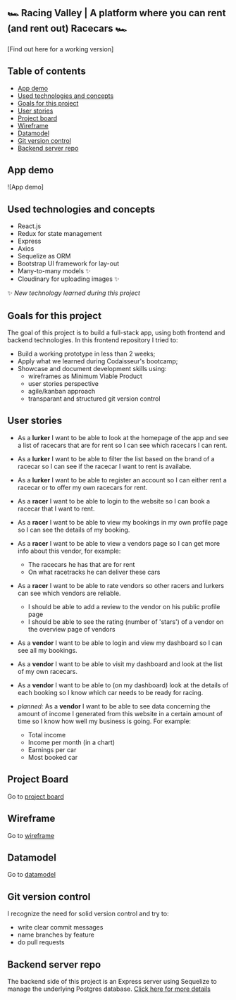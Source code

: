 ## 🏎️ Racing Valley | A platform where you can rent (and rent out) Racecars 🏎️

[Find out here for a working version]

## Table of contents

- [App demo](#App-demo)
- [Used technologies and concepts](#used-technologies-and-concepts)
- [Goals for this project](#goals-for-this-project)
- [User stories](#user-stories)
- [Project board](#project-board)
- [Wireframe](#wireframe)
- [Datamodel](#datamodel)
- [Git version control](#git-version-control)
- [Backend server repo](#backend-server-repo)

## App demo

![App demo]

## Used technologies and concepts

- React.js
- Redux for state management
- Express
- Axios
- Sequelize as ORM
- Bootstrap UI framework for lay-out
- Many-to-many models ✨
- Cloudinary for uploading images ✨

✨ _New technology learned during this project_

## Goals for this project

The goal of this project is to build a full-stack app, using both frontend and backend technologies. In this frontend repository I tried to:

- Build a working prototype in less than 2 weeks;
- Apply what we learned during Codaisseur's bootcamp;
- Showcase and document development skills using:
  - wireframes as Minimum Viable Product
  - user stories perspective
  - agile/kanban approach
  - transparant and structured git version control

## User stories

- As a **lurker** I want to be able to look at the homepage of the app and see a list of racecars that are for rent so I can see which racecars I can rent.
- As a **lurker** I want to be able to filter the list based on the brand of a racecar so I can see if the racecar I want to rent is availabe.
- As a **lurker** I want to be able to register an account so I can either rent a racecar or to offer my own racecars for rent.
- As a **racer** I want to be able to login to the website so I can book a racecar that I want to rent.
- As a **racer** I want to be able to view my bookings in my own profile page so I can see the details of my booking.
- As a **racer** I want to be able to view a vendors page so I can get more info about this vendor, for example:
  - The racecars he has that are for rent
  - On what racetracks he can deliver these cars
- As a **racer** I want to be able to rate vendors so other racers and lurkers can see which vendors are reliable.
  - I should be able to add a review to the vendor on his public profile page
  - I should be able to see the rating (number of 'stars') of a vendor on the overview page of vendors
- As a **vendor** I want to be able to login and view my dashboard so I can see all my bookings.
- As a **vendor** I want to be able to visit my dashboard and look at the list of my own racecars.
- As a **vendor** I want to be able to (on my dashboard) look at the details of each booking so I know which car needs to be ready for racing.
- _planned:_ As a **vendor** I want to be able to see data concerning the amount of income I generated from this website in a certain amount of time so I know how well my business is going. For example:

  - Total income
  - Income per month (in a chart)
  - Earnings per car
  - Most booked car

## Project Board

Go to [project board](https://github.com/robinrbh/racing-valley/projects/1)

## Wireframe

Go to [wireframe](https://wireframepro.mockflow.com/view/Ma5a61ca4283f438fbce0a6bfd8297a341598943337655)

## Datamodel

Go to [datamodel](<https://viewer.diagrams.net/?highlight=0000ff&edit=_blank&layers=1&nav=1&title=database_model%20(8).drawio#R7V3vd6I4F%2F5r%2FNgeAoL6cWrbnXen3enpdmdn9sucVFLlLRJPSFvdv34DBEVCbRhRLoKnZwZCxHCfJw83N7961ni%2B%2FI3hxeyWusTvmYa77FmXPVN8jJH4L0pZJSmj%2FiBJmDLPTZLQJuFP718iEw2Z%2BuK5JNzKyCn1ubfYTpzQICATvpWGGaNv29meqL%2F9qws8JUrCnxPsq6l%2Fey6fyVTH7m8ufCbedJb%2BNHLkE89xmls%2BSjjDLn3bSiJLfk0DLst4R9gcByTg4sotZs%2BE9eyrGefRo37qmdfi7ynKfT6ldOoTvPDC8wmdi%2BRJKLJcP%2BG550d2ztzoQt5I%2FJx11bPGjFKeHM2XY%2BJHYKU4JGW6fufq2hAsuq%2FGF8Znr6ubZ4MHn9%2Bsb%2Fz2dno3eDyTd3nF%2Fos0sLQNX6UWJ64AQJ6Kn%2FL46p74mHs0uNpcuSCB%2BymCV2S6uv%2BXMPpAb3EgHv4i5JjxzTUayOzXniiedYnSLPLciK4uPf5dXouOf0Tp57Y8u1xmsl2u5IlqDvlsIX1hE%2Fks7PLLn%2FPAGH56YP%2B8XDm%2Fn%2BG7xZlpSx5jNiV8h7EsSRJ3i6LS2r8ROiecrUSGtwwxDcmsWZaTaSKLDfm6TW0s2Tdd33D9G3fUi8koa7Ntyror67Ll2Nu3SB5dfitLjfyNRts3Gqb1Ib1RYhrlRuIg8%2BCbpJh5xSz8e379z9dv9t3D7%2B7Y41%2FZz%2BAWnTn9g9AwoVqOf1vc3NDQyNEQ7UUpVECpwie3oHEKGc42F%2BxBjgu6pEIox6q%2BfWRW2SDFrVpWNUKohmhwbmQ%2BdkUMM4aj81Hms31fc5STw%2Br4Vmh1U6HbBaXPXjANFdoJ12MRHXL86K81SjpbVkQS4T5x7AXCUUhINKG%2BjxehF2dPUmae797gFX3h6Y3Ss4snb0nc%2B8TXivIKet6Im4WSgZHTkpI%2Buox9bxqI44lgZPSLF4yEoiw3OOQfKeErYZwsd5JMXu2nHmSKTvqOyZDQtItIODLe59sWhmUBsz7WhxQo8ejcw%2F69cGlxMI0x24YksqvL6OIhrZtRwiKiGmFXryTxKWPjCyUYU59GyAaJXsTZ4oezL8SfeNxx5O3YogBjcY425%2BIvys74mAYhZ9iL4SACqDcSgXXB6UL%2Bjk%2Be0mIwaczo%2BJFyLlzU92DdSeyPsU4dEU1orUMhq%2FoTd1%2FKYEvFsz75sajPPNclQVIloxYN3uBdAGWh%2Fdc2z4ORr4iaeFjaeGQAsI5pf%2FXNK7KL78Tq%2FcfXh%2Bjfv25ueuumGCRUUjlM8l6ECzwRIn6TfNPJwWYfArbl%2B9XIPCaMTpsFsthXq0YgnboFcqAge%2F0FlQH3SHVREwBHG4C6FHGoGJzhCWH%2FK5ZFcDh8qImVAwVFA0edBh5GA0d1a2DaIPlFaGEp4Ejb%2FHUpIFJjzZS5hF1iTkSym%2FzXChXUB6sGFSyMpQ1KOQed6r2rekg37HE4KJuhcjtpCEPmiouoRpUm%2BJT9vH2BgiJxCDmdxlWjcXbdGofQAGDl0qw7ayICVjmE1AatIOTkuW1CVwasGpSuuB9RDY%2BPMet6qcSVQSpT6z5ETSkzhwdDS6Mb%2B3TfU8W47qY1yH6q4iKrEfaGdlTtpi6IF1lxEdVIeLu6qvYFDsxLTXVIWiSTxe5lRTJ5zN6q4iLvF4Svzb3fTVS4ophW3Iy9HxkO3NjiTCjMCXr3%2B2IFRQfNLlJbkewds4OqGMoGq1yJpldtKqdGaudyvky7VK58M7n%2BYG1%2F2MlcNTJXf48U6o8A1i7V4LuZCEPpistoFzh0s0XLIrUlgAIjc3bnzVUlc%2FV3StnN8Od2MxG0zKkenUvCCfMW0YwucUGUnPfGZu9TI4N5B4AKjtD1O6GrSOiG9QudDbB6adcefYvXJ3Rqv9GUYPZIl5vG6%2BnLnD5QUGTO6VqtFancekGS2lTOaXCj1YHfZh2oTVZBcpe2bihlCaygyByySw2%2F63Ruh87169Y5ZJd6acESujUTASsdstXubW%2BOp%2BQvlu2LAAdBdY6cPkZQFM4yFci%2BxW%2BnbhRldBX96mIfZn7lqeoQ61b70KuOa2qDHEZZXOSTWe9jN3XhvsOstq%2F4sS9wUF5sXb96Vap4zFGTxVA2OEDRgE71oj71lzByvcKfAZ6T9kRiG9ix3i%2FVQ9HJHIxRksVQlpq2C0zmQE2QKS6iOkFmgcPwjTI3E5xoRyi2BFxQhG5UygnohA70OEkDohehafCUiIClDhkay%2BHXb%2FCq1KwEIlDUrN%2BmmN1h1az24ZB9C2Dd0nUE9O1dm9%2BmxkTJHHsnPbtlX6ygyJzVLbx7MN2rfXSkpTaoANY%2BXQDgL1VkqQsDtKl3vQRCUOQP6Sx5U9V%2BQPktW4xepVu2SPJ9uBEQSse7gdm0xUmVMt2mxcnhrb9NS25RJSfPnANvBIQKYlgH41PV%2B0sVP1H6AA3cYAr1c7z65e1%2FzByvbOPIvEpRyPDqXtim2%2FFHIp0bBWTr%2Bl4oLzXVvVoKJv2Xefk33LUuMehkQ%2B7mjANC5mkPBNqwF667jcxuKNCe0IHxw62ul7wqbax9NBCyGtxPvmYiZOErCOxM6Hye7B998nGGMhDBEbhutGNVAlf7OCBkNXi845qJkAUubbhvbWLGk66ktIkNy%2FrViVvzhjiifrd2UFXiBmDsT7mhD8DUra8fPKpP3dTI0HrC%2BamP4C4DEJiFbtVYz320pWYXe%2B1tmpult7EwjXMj80mjFtWj1%2B1qoaC8m%2BYgw7DFRT7tXS1MULGI4iJ2u1rsBxyYl1y3q8WhZLL2XS3MU9rVwgQVvygsYnrjjL2fPBbyP7Yma57eqNh98YKihVYXz6hI%2Bmrf2cJqsNJZoGIZxUVUQxk%2BbqnQlYALSuS2Wwq5Ip2rP2zb4IWQ4S%2BDrIYZWjrDqXEK1y0PWpXC1T6Ns8GLg8JfGlSNELR27Y3mrRGKnFIznDuZgzxrEzmlvHJYQrdmImCpQ07BuPEWzdMsgxEYhRtohLDBTdR851Gk%2BT%2BeqWlAm1LnpDPopFoOUA5w7Rl1KDejbnTsGXWpzkMhFFl6%2FHt0fD4aOfL8hzg%2FM86RPL1cZvJerjInd4R5wiLxsJI4LRDW%2BZ49%2BRHf2k5PN7eKz1ZlWD0%2Be13dPBs8%2BPxmfeO3t9O7wWPqP2pwegSM0wNzm4nWr84%2BHuSmm66nNR%2BL0o4apphgFv6c4fCncLkmz92ApQim%2FBxx3dAdOqBHst9KHQ136MvMS3T0F5kAM1fUUYdWNHSU0gfshezzq%2F5ju8Yp7Q0dnKaAhud2umJZqjFeWizrnzw6aMTKmLoIrLkKWBoHpmLx2Fts2%2FZ3ZcCCI4Zd5Lcq7at%2FXumgyZHfQQMivwM18itayO0TugYGgIfqmMxseE7oy4xOaYD9bGiO0ZfAJa603ybPDY0NHzVy%2Fk84X8mIB37hVCTN%2BDxdOC2NyqXHmTDauwG5wuCfEu5Tg4bb8cGyOqcRd5bYVLhCoHbobc%2FV0lUP5aGLZ70Tzxoamu%2BxA659ZnRrn2lW3zW1GxTPMk587TOjAZ6M0a19tid0YDwbo1uD%2FWBiWX88yzilRdg3XIUsjWp3S3Di81H2BguOGJZaWqvTPtDxLATR99A2%2BEjb4LVJHVI7SyYeX7VQ6vTBAiN1qHPzqpK6%2BqffIdTgTcbWVAStdWrUYUJfgqRULZO7EngdXu7EKaOUZwczMryY3VKXRDn%2BAw%3D%3D>)

## Git version control

I recognize the need for solid version control and try to:

- write clear commit messages
- name branches by feature
- do pull requests

## Backend server repo

The backend side of this project is an Express server using Sequelize to manage the underlying Postgres database. [Click here for more details](https://github.com/robinrbh/racing-valley-server)
